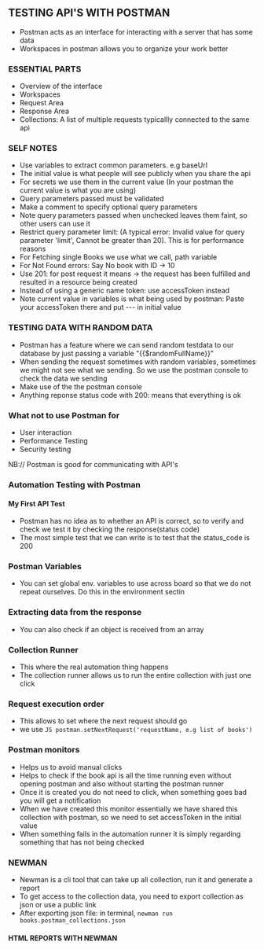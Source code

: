 ## TESTING API'S WITH POSTMAN

- Postman acts as an interface for interacting with a server that has some data
- Workspaces in postman allows you to organize your work better

### ESSENTIAL PARTS

- Overview of the interface
- Workspaces
- Request Area
- Response Area
- Collections: A list of multiple requests typicallly connected to the same api

### SELF NOTES

- Use variables to extract common parameters. e.g baseUrl
- The initial value is what people will see publicly when you share the api
- For secrets we use them in the current value (In your postman the current value is what you are using)
- Query parameters passed must be validated
- Make a comment to specify optional query parameters
- Note query parameters passed when unchecked leaves them faint, so other users can use it
- Restrict query parameter limit: (A typical error: Invalid value for query parameter 'limit', Cannot be greater than 20). This is for performance reasons
- For Fetching single Books we use what we call, path variable
- For Not Found errors: Say No book with ID -> 10
- Use 201: for post request it means -> the request has been fulfilled and resulted in a resource being created
- Instead of using a generic name token: use accessToken instead
- Note current value in variables is what being used by postman: Paste your accessToken there and put --- in initial value

### TESTING DATA WITH RANDOM DATA

- Postman has a feature where we can send random testdata to our database by just passing a variable "{{$randomFullName}}"
- When sending the request sometimes with random variables, sometimes we might not see what we sending. So we use the postman console to check the data we sending
- Make use of the the postman console
- Anything reponse status code with 200: means that everything is ok

### What not to use Postman for

- User interaction
- Performance Testing
- Security testing

NB:// Postman is good for communicating with API's

### Automation Testing with Postman

#### My First API Test

- Postman has no idea as to whether an API is correct, so to verify and check we test it by checking the response(status code)
- The most simple test that we can write is to test that the status_code is 200

### Postman Variables

- You can set global env. variables to use across board so that we do not repeat ourselves. Do this in the environment sectin

### Extracting data from the response

- You can also check if an object is received from an array

### Collection Runner

- This where the real automation thing happens
- The collection runner allows us to run the entire collection with just one click

### Request execution order

- This allows to set where the next request should go
- we use `JS postman.setNextRequest('requestName, e.g list of books')`

### Postman monitors

- Helps us to avoid manual clicks
- Helps to check if the book api is all the time running even without opening postman and also without starting the postman runner
- Once it is created you do not need to click, when something goes bad you will get a notification
- When we have created this monitor essentially we have shared this collection with postman, so we need to set accessToken in the initial value
- When something fails in the automation runner it is simply regarding something that has not being checked

### NEWMAN

- Newman is a cli tool that can take up all collection, run it and generate a report
- To get access to the collection data, you need to export collection as json or use a public link
- After exporting json file: in terminal, `newman run books.postman_collections.json`

#### HTML REPORTS WITH NEWMAN
